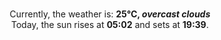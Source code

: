 <p  align="center"><br/>Currently, the weather is: <b> 25°C, <i>overcast clouds</i></b></br>Today, the sun rises at <b>05:02</b> and sets at <b>19:39</b>.</p>